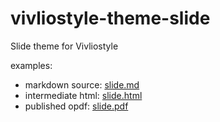 # vivliostyle-theme-slide

Slide theme for Vivliostyle

examples:

- markdown source: [slide.md](example/slide.md)
- intermediate html: [slide.html](example/slide.html)
- published opdf: [slide.pdf](example/slide.pdf)
